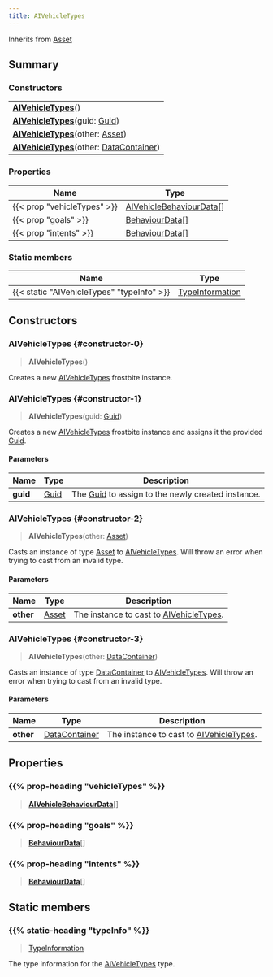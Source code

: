 ```yaml
---
title: AIVehicleTypes
---
```


Inherits from 
[Asset](/vext/ref/fb/asset)

## Summary
### Constructors
| |
| ----------- |
| **[AIVehicleTypes](#constructor-0)**() |
| **[AIVehicleTypes](#constructor-1)**(guid: [Guid](/vext/ref/shared/class/guid)) |
| **[AIVehicleTypes](#constructor-2)**(other: [Asset](/vext/ref/fb/asset)) |
| **[AIVehicleTypes](#constructor-3)**(other: [DataContainer](/vext/ref/shared/class/datacontainer)) |

### Properties
| Name | Type |
| ---- | ---- |
| {{< prop "vehicleTypes" >}} | [AIVehicleBehaviourData](/vext/ref/fb/aivehiclebehaviourdata)[] |
| {{< prop "goals" >}} | [BehaviourData](/vext/ref/fb/behaviourdata)[] |
| {{< prop "intents" >}} | [BehaviourData](/vext/ref/fb/behaviourdata)[] |

### Static members
| Name | Type |
| ---- | ---- |
| {{< static "AIVehicleTypes" "typeInfo" >}} | [TypeInformation](/vext/ref/shared/class/typeinformation) |

## Constructors
### AIVehicleTypes {#constructor-0}
> **AIVehicleTypes**()

Creates a new [AIVehicleTypes](/vext/ref/fb/aivehicletypes) frostbite instance.

### AIVehicleTypes {#constructor-1}
> **AIVehicleTypes**(guid: [Guid](/vext/ref/shared/class/guid))

Creates a new [AIVehicleTypes](/vext/ref/fb/aivehicletypes) frostbite instance and assigns it the provided [Guid](/vext/ref/shared/class/guid).

#### Parameters
| Name | Type | Description |
| ---- | ---- | ----------- |
| **guid** | [Guid](/vext/ref/shared/class/guid) | The [Guid](/vext/ref/shared/class/guid) to assign to the newly created instance. |

### AIVehicleTypes {#constructor-2}
> **AIVehicleTypes**(other: [Asset](/vext/ref/fb/asset))

Casts an instance of type [Asset](/vext/ref/fb/asset) to [AIVehicleTypes](/vext/ref/fb/aivehicletypes). Will throw an error when trying to cast from an invalid type.

#### Parameters
| Name | Type | Description |
| ---- | ---- | ----------- |
| **other** | [Asset](/vext/ref/fb/asset) | The instance to cast to [AIVehicleTypes](/vext/ref/fb/aivehicletypes). |

### AIVehicleTypes {#constructor-3}
> **AIVehicleTypes**(other: [DataContainer](/vext/ref/shared/class/datacontainer))

Casts an instance of type [DataContainer](/vext/ref/shared/class/datacontainer) to [AIVehicleTypes](/vext/ref/fb/aivehicletypes). Will throw an error when trying to cast from an invalid type.

#### Parameters
| Name | Type | Description |
| ---- | ---- | ----------- |
| **other** | [DataContainer](/vext/ref/shared/class/datacontainer) | The instance to cast to [AIVehicleTypes](/vext/ref/fb/aivehicletypes). |

## Properties
### {{% prop-heading "vehicleTypes" %}}
> **[AIVehicleBehaviourData](/vext/ref/fb/aivehiclebehaviourdata)**[]

### {{% prop-heading "goals" %}}
> **[BehaviourData](/vext/ref/fb/behaviourdata)**[]

### {{% prop-heading "intents" %}}
> **[BehaviourData](/vext/ref/fb/behaviourdata)**[]

## Static members
### {{% static-heading "typeInfo" %}}
> [TypeInformation](/vext/ref/shared/class/typeinformation)

The type information for the [AIVehicleTypes](/vext/ref/fb/aivehicletypes) type.

